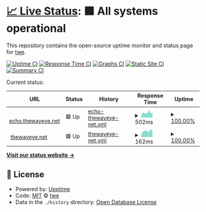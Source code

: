 # [📈 Live Status](https://madfunkydemon.github.io/gha/): <!--live status--> **🟩 All systems operational**

This repository contains the open-source uptime monitor and status page for [twe](https://thewayeye.net).

[![Uptime CI](https://github.com/madfunkydemon/gha/workflows/Uptime%20CI/badge.svg)](https://github.com/madfunkydemon/gha/actions?query=workflow%3A%22Uptime+CI%22)
[![Response Time CI](https://github.com/madfunkydemon/gha/workflows/Response%20Time%20CI/badge.svg)](https://github.com/madfunkydemon/gha/actions?query=workflow%3A%22Response+Time+CI%22)
[![Graphs CI](https://github.com/madfunkydemon/gha/workflows/Graphs%20CI/badge.svg)](https://github.com/madfunkydemon/gha/actions?query=workflow%3A%22Graphs+CI%22)
[![Static Site CI](https://github.com/madfunkydemon/gha/workflows/Static%20Site%20CI/badge.svg)](https://github.com/madfunkydemon/gha/actions?query=workflow%3A%22Static+Site+CI%22)
[![Summary CI](https://github.com/madfunkydemon/gha/workflows/Summary%20CI/badge.svg)](https://github.com/madfunkydemon/gha/actions?query=workflow%3A%22Summary+CI%22)

Current status:

<!--start: status pages-->
<!-- This summary is generated by Upptime (https://github.com/upptime/upptime) -->
<!-- Do not edit this manually, your changes will be overwritten -->
<!-- prettier-ignore -->
| URL | Status | History | Response Time | Uptime |
| --- | ------ | ------- | ------------- | ------ |
| <img alt="" src="https://icons.duckduckgo.com/ip3/echo.thewayeye.net.ico" height="13"> [echo.thewayeye.net](https://echo.thewayeye.net) | 🟩 Up | [echo-thewayeye-net.yml](https://github.com/madfunkydemon/gha/commits/HEAD/history/echo-thewayeye-net.yml) | <details><summary><img alt="Response time graph" src="./graphs/echo-thewayeye-net/response-time-week.png" height="20"> 502ms</summary><br><a href="https://madfunkydemon.github.io/gha/history/echo-thewayeye-net"><img alt="Response time 591" src="https://img.shields.io/endpoint?url=https%3A%2F%2Fraw.githubusercontent.com%2Fmadfunkydemon%2Fgha%2FHEAD%2Fapi%2Fecho-thewayeye-net%2Fresponse-time.json"></a><br><a href="https://madfunkydemon.github.io/gha/history/echo-thewayeye-net"><img alt="24-hour response time 518" src="https://img.shields.io/endpoint?url=https%3A%2F%2Fraw.githubusercontent.com%2Fmadfunkydemon%2Fgha%2FHEAD%2Fapi%2Fecho-thewayeye-net%2Fresponse-time-day.json"></a><br><a href="https://madfunkydemon.github.io/gha/history/echo-thewayeye-net"><img alt="7-day response time 502" src="https://img.shields.io/endpoint?url=https%3A%2F%2Fraw.githubusercontent.com%2Fmadfunkydemon%2Fgha%2FHEAD%2Fapi%2Fecho-thewayeye-net%2Fresponse-time-week.json"></a><br><a href="https://madfunkydemon.github.io/gha/history/echo-thewayeye-net"><img alt="30-day response time 544" src="https://img.shields.io/endpoint?url=https%3A%2F%2Fraw.githubusercontent.com%2Fmadfunkydemon%2Fgha%2FHEAD%2Fapi%2Fecho-thewayeye-net%2Fresponse-time-month.json"></a><br><a href="https://madfunkydemon.github.io/gha/history/echo-thewayeye-net"><img alt="1-year response time 591" src="https://img.shields.io/endpoint?url=https%3A%2F%2Fraw.githubusercontent.com%2Fmadfunkydemon%2Fgha%2FHEAD%2Fapi%2Fecho-thewayeye-net%2Fresponse-time-year.json"></a></details> | <details><summary><a href="https://madfunkydemon.github.io/gha/history/echo-thewayeye-net">100.00%</a></summary><a href="https://madfunkydemon.github.io/gha/history/echo-thewayeye-net"><img alt="All-time uptime 85.30%" src="https://img.shields.io/endpoint?url=https%3A%2F%2Fraw.githubusercontent.com%2Fmadfunkydemon%2Fgha%2FHEAD%2Fapi%2Fecho-thewayeye-net%2Fuptime.json"></a><br><a href="https://madfunkydemon.github.io/gha/history/echo-thewayeye-net"><img alt="24-hour uptime 100.00%" src="https://img.shields.io/endpoint?url=https%3A%2F%2Fraw.githubusercontent.com%2Fmadfunkydemon%2Fgha%2FHEAD%2Fapi%2Fecho-thewayeye-net%2Fuptime-day.json"></a><br><a href="https://madfunkydemon.github.io/gha/history/echo-thewayeye-net"><img alt="7-day uptime 100.00%" src="https://img.shields.io/endpoint?url=https%3A%2F%2Fraw.githubusercontent.com%2Fmadfunkydemon%2Fgha%2FHEAD%2Fapi%2Fecho-thewayeye-net%2Fuptime-week.json"></a><br><a href="https://madfunkydemon.github.io/gha/history/echo-thewayeye-net"><img alt="30-day uptime 90.79%" src="https://img.shields.io/endpoint?url=https%3A%2F%2Fraw.githubusercontent.com%2Fmadfunkydemon%2Fgha%2FHEAD%2Fapi%2Fecho-thewayeye-net%2Fuptime-month.json"></a><br><a href="https://madfunkydemon.github.io/gha/history/echo-thewayeye-net"><img alt="1-year uptime 85.30%" src="https://img.shields.io/endpoint?url=https%3A%2F%2Fraw.githubusercontent.com%2Fmadfunkydemon%2Fgha%2FHEAD%2Fapi%2Fecho-thewayeye-net%2Fuptime-year.json"></a></details>
| <img alt="" src="https://thewayeye.net/favicon.ico" height="13"> [thewayeye.net](https://thewayeye.net) | 🟩 Up | [thewayeye-net.yml](https://github.com/madfunkydemon/gha/commits/HEAD/history/thewayeye-net.yml) | <details><summary><img alt="Response time graph" src="./graphs/thewayeye-net/response-time-week.png" height="20"> 162ms</summary><br><a href="https://madfunkydemon.github.io/gha/history/thewayeye-net"><img alt="Response time 170" src="https://img.shields.io/endpoint?url=https%3A%2F%2Fraw.githubusercontent.com%2Fmadfunkydemon%2Fgha%2FHEAD%2Fapi%2Fthewayeye-net%2Fresponse-time.json"></a><br><a href="https://madfunkydemon.github.io/gha/history/thewayeye-net"><img alt="24-hour response time 178" src="https://img.shields.io/endpoint?url=https%3A%2F%2Fraw.githubusercontent.com%2Fmadfunkydemon%2Fgha%2FHEAD%2Fapi%2Fthewayeye-net%2Fresponse-time-day.json"></a><br><a href="https://madfunkydemon.github.io/gha/history/thewayeye-net"><img alt="7-day response time 162" src="https://img.shields.io/endpoint?url=https%3A%2F%2Fraw.githubusercontent.com%2Fmadfunkydemon%2Fgha%2FHEAD%2Fapi%2Fthewayeye-net%2Fresponse-time-week.json"></a><br><a href="https://madfunkydemon.github.io/gha/history/thewayeye-net"><img alt="30-day response time 165" src="https://img.shields.io/endpoint?url=https%3A%2F%2Fraw.githubusercontent.com%2Fmadfunkydemon%2Fgha%2FHEAD%2Fapi%2Fthewayeye-net%2Fresponse-time-month.json"></a><br><a href="https://madfunkydemon.github.io/gha/history/thewayeye-net"><img alt="1-year response time 170" src="https://img.shields.io/endpoint?url=https%3A%2F%2Fraw.githubusercontent.com%2Fmadfunkydemon%2Fgha%2FHEAD%2Fapi%2Fthewayeye-net%2Fresponse-time-year.json"></a></details> | <details><summary><a href="https://madfunkydemon.github.io/gha/history/thewayeye-net">100.00%</a></summary><a href="https://madfunkydemon.github.io/gha/history/thewayeye-net"><img alt="All-time uptime 100.00%" src="https://img.shields.io/endpoint?url=https%3A%2F%2Fraw.githubusercontent.com%2Fmadfunkydemon%2Fgha%2FHEAD%2Fapi%2Fthewayeye-net%2Fuptime.json"></a><br><a href="https://madfunkydemon.github.io/gha/history/thewayeye-net"><img alt="24-hour uptime 100.00%" src="https://img.shields.io/endpoint?url=https%3A%2F%2Fraw.githubusercontent.com%2Fmadfunkydemon%2Fgha%2FHEAD%2Fapi%2Fthewayeye-net%2Fuptime-day.json"></a><br><a href="https://madfunkydemon.github.io/gha/history/thewayeye-net"><img alt="7-day uptime 100.00%" src="https://img.shields.io/endpoint?url=https%3A%2F%2Fraw.githubusercontent.com%2Fmadfunkydemon%2Fgha%2FHEAD%2Fapi%2Fthewayeye-net%2Fuptime-week.json"></a><br><a href="https://madfunkydemon.github.io/gha/history/thewayeye-net"><img alt="30-day uptime 100.00%" src="https://img.shields.io/endpoint?url=https%3A%2F%2Fraw.githubusercontent.com%2Fmadfunkydemon%2Fgha%2FHEAD%2Fapi%2Fthewayeye-net%2Fuptime-month.json"></a><br><a href="https://madfunkydemon.github.io/gha/history/thewayeye-net"><img alt="1-year uptime 100.00%" src="https://img.shields.io/endpoint?url=https%3A%2F%2Fraw.githubusercontent.com%2Fmadfunkydemon%2Fgha%2FHEAD%2Fapi%2Fthewayeye-net%2Fuptime-year.json"></a></details>

<!--end: status pages-->

[**Visit our status website →**](https://madfunkydemon.github.io/gha/)

## 📄 License

- Powered by: [Upptime](https://github.com/upptime/upptime)
- Code: [MIT](./LICENSE) © [twe](https://thewayeye.net)
- Data in the `./history` directory: [Open Database License](https://opendatacommons.org/licenses/odbl/1-0/)
